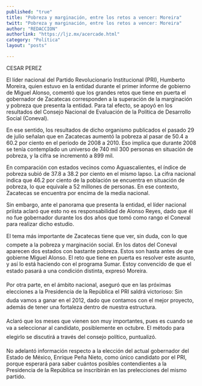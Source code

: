```yaml
---
published: "true"
title: "Pobreza y marginación, entre los retos a vencer: Moreira"
twitt: "Pobreza y marginación, entre los retos a vencer: Moreira"
author: "REDACCION"
authorlink: "https://ljz.mx/acercade.html"
category: "Política"
layout: "posts"

---
```



  CESAR PEREZ



  El líder nacional del Partido Revolucionario Institucional (PRI), Humberto Moreira, quien estuvo en la entidad durante el primer informe de gobierno de Miguel Alonso, comentó que los grandes retos que tiene en puerta el gobernador de Zacatecas corresponden a la superación de la marginación y pobreza que presenta la entidad. Para tal efecto, se apoyó en los resultados del Consejo Nacional de Evaluación de la Política de Desarrollo Social (Coneval).



  En ese sentido, los resultados de dicho organismo publicados el pasado 29 de julio señalan que en Zacatecas aumentó la pobreza al pasar de 50.4 a 60.2 por ciento en el periodo de 2008 a 2010. Eso implica que durante 2008 se tenía contemplado un universo de 740 mil 300 personas en situación de pobreza, y la cifra se incrementó a 899 mil.



  En comparación con estados vecinos como Aguascalientes, el índice de pobreza subió de 37.8 a 38.2 por ciento en el mismo lapso. La cifra nacional indica que 46.2 por ciento de la población se encuentra en situación de pobreza, lo que equivale a 52 millones de personas. En ese contexto, Zacatecas se encuentra por encima de la media nacional.



  Sin embargo, ante el panorama que presenta la entidad, el líder nacional priísta aclaró que esto no es responsabilidad de Alonso Reyes, dado que él no fue gobernador durante los dos años que tomó como rango el Coneval para realizar dicho estudio.



  El tema más importante de Zacatecas tiene que ver, sin duda, con lo que compete a la pobreza y marginación social. En los datos del Coneval aparecen dos estados con bastante pobreza. Estos son hasta antes de que gobierne Miguel Alonso. El reto que tiene en puerta es resolver este asunto, y así lo está haciendo con el programa Sumar. Estoy convencido de que el estado pasará a una condición distinta, expresó Moreira.



  Por otra parte, en el ámbito nacional, aseguró que en las próximas elecciones a la Presidencia de la República el PRI saldrá victorioso: Sin duda vamos a ganar en el 2012, dado que contamos con el mejor proyecto, además de tener una fortaleza dentro de nuestra estructura.



  Aclaró que los meses que vienen son muy importantes, pues es cuando se va a seleccionar al candidato, posiblemente en octubre. El método para elegirlo se discutirá a través del consejo político, puntualizó.



  No adelantó información respecto a la elección del actual gobernador del Estado de México, Enrique Peña Nieto, como único candidato por el PRI, porque esperará para saber cuántos posibles contendientes a la Presidencia de la República se inscribirán en las prelecciones del mismo partido.


